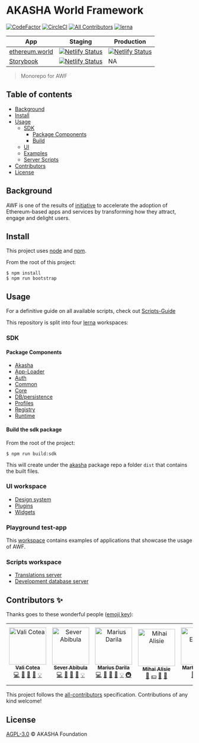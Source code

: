# AKASHA World Framework

[![CodeFactor](https://www.codefactor.io/repository/github/akashaorg/akasha-world-framework/badge?s=f8ece81f969d68335b9237eb53298bc87e860388)](https://www.codefactor.io/repository/github/akashaorg/akasha-world-framework)
[![CircleCI](https://circleci.com/gh/AKASHAorg/akasha-world-framework.svg?style=svg&circle-token=8e833337dd8ddbc8332abfb5961164630a7dbd92)](https://circleci.com/gh/AKASHAorg/akasha-world-framework)
[![All Contributors](https://img.shields.io/badge/all_contributors-6-orange.svg?style=flat-square)](#contributors)
[![lerna](https://img.shields.io/badge/maintained%20with-lerna-cc00ff.svg?style=flat-square)](https://lerna.js.org/)


| App        | Staging           | Production           |
| ------------- |-------------|-------------|
| [ethereum.world](https://akasha.ethereum.world/)      | [![Netlify Status](https://api.netlify.com/api/v1/badges/f2a5bca3-3853-406e-8cb0-105719cabb00/deploy-status)](https://app.netlify.com/sites/ethereum-world/deploys) | [![Netlify Status](https://api.netlify.com/api/v1/badges/27d14e03-9955-480b-b3dd-0d281ad2d9e2/deploy-status)](https://app.netlify.com/sites/brave-prod-ewa-uwu/deploys) |
| [Storybook](https://storybook-awf.netlify.app/)      | [![Netlify Status](https://api.netlify.com/api/v1/badges/04915c36-eff6-4bbe-945b-e9255cae6fb1/deploy-status)](https://app.netlify.com/sites/storybook-awf/deploys)      | NA |


 
 
> Monorepo for AWF

## Table of contents

- [Background](#background)
- [Install](#install)
- [Usage](#usage) 
    - [SDK](#sdk) 
        - [Package Components](#package-components) 
        - [Build](#build-the-sdk-package) 
    - [UI](#ui-workspace) 
    - [Examples](#playground-test-app) 
    - [Server Scripts](#scripts-workspace)
- [Contributors](#contributors-)
- [License](#license)

## Background

AWF is one of the results of [initiative](https://ethereum.world/manifesto) to accelerate the adoption of Ethereum-based apps and services by transforming how they attract, engage and delight users.

## Install

This project uses [node](http://nodejs.org) and [npm](https://npmjs.com).

From the root of this project:

```shell script
$ npm install
$ npm run bootstrap
```


## Usage

For a definitive guide on all available scripts, check out [Scripts-Guide](./SCRIPTS-GUIDE.md)
          
This repository is split into four [lerna](https://github.com/lerna/lerna) workspaces:

### SDK

#### Package Components

- [Akasha](./sdk-packages/akasha/README.md)
- [App-Loader](./sdk-packages/app-loader/README.md)
- [Auth](./sdk-packages/auth/README.md)
- [Common](./sdk-packages/common/README.md)
- [Core](./sdk-packages/core/README.md)
- [DB/persistence](./sdk-packages/db/README.md)
- [Profiles](./sdk-packages/profiles/README.md)
- [Registry](./sdk-packages/registry/README.md)
- [Runtime](./sdk-packages/runtime/README.md)

#### Build the sdk package

From the root of the project:

```shell script
$ npm run build:sdk
```

This will create under the [akasha](./sdk-packages/akasha/README.md) package repo a folder `dist` that contains the built files.

### UI workspace

- [Design system](./ui/design/README.md)
- [Plugins](./ui/plugins/Readme.md)
- [Widgets](./ui/widgets/Readme.md)

### Playground test-app

This [workspace](./examples) contains examples of applications that showcase the usage of AWF.

### Scripts workspace

- [Translations server](./scripts/translations-server)
- [Development database server](./scripts/server-db)

## Contributors ✨

Thanks goes to these wonderful people ([emoji key](https://allcontributors.org/docs/en/emoji-key)):

<!-- ALL-CONTRIBUTORS-LIST:START - Do not remove or modify this section -->
<!-- prettier-ignore -->
<table>
  <tr>
    <td align="center"><a href="https://github.com/quininez"><img src="https://avatars3.githubusercontent.com/u/13240850?v=4" width="100px;" alt="Vali Cotea"/><br /><sub><b>Vali Cotea</b></sub></a><br /><a href="https://github.com/AkashaProject/akasha-world-framework/commits?author=quininez" title="Code">💻</a> <a href="#maintenance-quininez" title="Maintenance">🚧</a> <a href="https://github.com/AkashaProject/akasha-world-framework/commits?author=quininez" title="Documentation">📖</a> <a href="#review-quininez" title="Reviewed Pull Requests">👀</a> <a href="#example-quininez" title="Examples">💡</a></td>
    <td align="center"><a href="https://github.com/SeverS"><img src="https://avatars2.githubusercontent.com/u/5903809?v=4" width="100px;" alt="Sever Abibula"/><br /><sub><b>Sever Abibula</b></sub></a><br /><a href="https://github.com/AkashaProject/akasha-world-framework/commits?author=SeverS" title="Code">💻</a> <a href="#maintenance-SeverS" title="Maintenance">🚧</a> <a href="https://github.com/AkashaProject/akasha-world-framework/commits?author=SeverS" title="Documentation">📖</a> <a href="#review-SeverS" title="Reviewed Pull Requests">👀</a> <a href="#example-SeverS" title="Examples">💡</a></td>
    <td align="center"><a href="https://github.com/kenshyx"><img src="https://avatars3.githubusercontent.com/u/3396463?v=4" width="100px;" alt="Marius Darila"/><br /><sub><b>Marius Darila</b></sub></a><br /><a href="https://github.com/AkashaProject/akasha-world-framework/commits?author=kenshyx" title="Code">💻</a> <a href="#maintenance-kenshyx" title="Maintenance">🚧</a> <a href="https://github.com/AkashaProject/akasha-world-framework/commits?author=kenshyx" title="Documentation">📖</a> <a href="#review-kenshyx" title="Reviewed Pull Requests">👀</a> <a href="#example-kenshyx" title="Examples">💡</a> <a href="#infra-kenshyx" title="Infrastructure (Hosting, Build-Tools, etc)">🚇</a></td>
    <td align="center"><a href="https://akasha.world"><img src="https://avatars3.githubusercontent.com/u/6831213?v=4" width="100px;" alt="Mihai Alisie"/><br /><sub><b>Mihai Alisie</b></sub></a><br /><a href="#ideas-MihaiAlisie" title="Ideas, Planning, & Feedback">🤔</a> <a href="#financial-MihaiAlisie" title="Financial">💵</a> <a href="#blog-MihaiAlisie" title="Blogposts">📝</a> <a href="#talk-MihaiAlisie" title="Talks">📢</a></td>
    <td align="center"><a href="https://github.com/etzm"><img src="https://avatars1.githubusercontent.com/u/31589705?v=4" width="100px;" alt="Martin Etzrodt"/><br /><sub><b>Martin Etzrodt</b></sub></a><br /><a href="#userTesting-etzm" title="User Testing">📓</a> <a href="#talk-etzm" title="Talks">📢</a> <a href="#fundingFinding-etzm" title="Funding Finding">🔍</a></td>
    <td align="center"><a href="https://github.com/marianagomes"><img src="https://avatars2.githubusercontent.com/u/22957731?v=4" width="100px;" alt="Mariana Gomes"/><br /><sub><b>Mariana Gomes</b></sub></a><br /><a href="#design-marianagomes" title="Design">🎨</a> <a href="#video-marianagomes" title="Videos">📹</a></td>
  </tr>
</table>

<!-- ALL-CONTRIBUTORS-LIST:END -->

This project follows the [all-contributors](https://github.com/all-contributors/all-contributors) specification. Contributions of any kind welcome!

## License

[AGPL-3.0](LICENSE) © AKASHA Foundation
